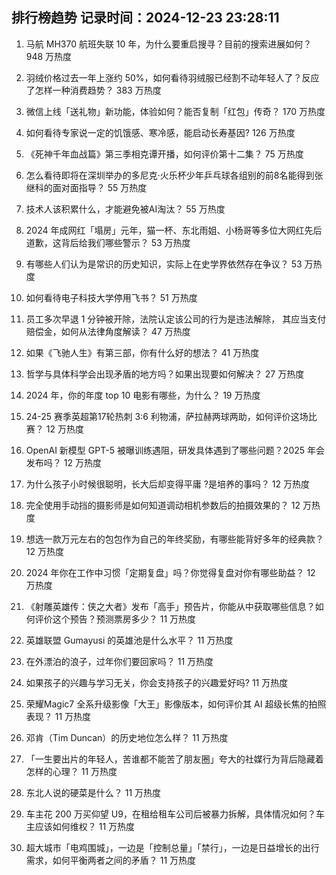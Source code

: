 
## 排行榜趋势 记录时间：2024-12-23 23:28:11
  
  1. 马航 MH370 航班失联 10 年，为什么要重启搜寻？目前的搜索进展如何？ 948 万热度
    
  2. 羽绒价格过去一年上涨约 50%，如何看待羽绒服已经割不动年轻人了？反应了怎样一种消费趋势？ 383 万热度
    
  3. 微信上线「送礼物」新功能，体验如何？能否复制「红包」传奇？ 170 万热度
    
  4. 如何看待专家说一定的饥饿感、寒冷感，能启动长寿基因? 126 万热度
    
  5. 《死神千年血战篇》第三季相克谭开播，如何评价第十二集？ 75 万热度
    
  6. 怎么看待即将在深圳举办的多尼克·火乐杯少年乒乓球各组别的前8名能得到张继科的面对面指导？ 55 万热度
    
  7. 技术人该积累什么，才能避免被AI淘汰？ 55 万热度
    
  8. 2024 年成网红「塌房」元年，猫一杯、东北雨姐、小杨哥等多位大网红先后道歉，这背后给我们哪些警示？ 53 万热度
    
  9. 有哪些人们认为是常识的历史知识，实际上在史学界依然存在争议？ 53 万热度
    
  10. 如何看待电子科技大学停用飞书？ 51 万热度
    
  11. 员工多次早退 1 分钟被开除，法院认定该公司的行为是违法解除， 其应当支付赔偿金，如何从法律角度解读？ 47 万热度
    
  12. 如果《飞驰人生》有第三部，你有什么好的想法？ 41 万热度
    
  13. 哲学与具体科学会出现矛盾的地方吗？如果出现要如何解决？ 27 万热度
    
  14. 2024 年，你的年度 top 10 电影有哪些，为什么？ 19 万热度
    
  15. 24-25 赛季英超第17轮热刺 3:6 利物浦，萨拉赫两球两助，如何评价这场比赛？ 12 万热度
    
  16. OpenAI 新模型 GPT-5 被曝训练遇阻，研发具体遇到了哪些问题？2025 年会发布吗？ 12 万热度
    
  17. 为什么孩子小时候很聪明，长大后却变得平庸 ​?是培养的事吗？ 12 万热度
    
  18. 完全使用手动挡的摄影师是如何知道调动相机参数后的拍摄效果的？ 12 万热度
    
  19. 想选一款万元左右的包包作为自己的年终奖励，有哪些能背好多年的经典款？ 12 万热度
    
  20. 2024 年你在工作中习惯「定期复盘」吗？你觉得复盘对你有哪些助益？ 12 万热度
    
  21. 《射雕英雄传：侠之大者》发布「高手」预告片，你能从中获取哪些信息？如何评价这个预告？预测票房多少？ 11 万热度
    
  22. 英雄联盟 Gumayusi 的英雄池是什么水平？ 11 万热度
    
  23. 在外漂泊的浪子，过年你们要回家吗？ 11 万热度
    
  24. 如果孩子的兴趣与学习无关，你会支持孩子的兴趣爱好吗? 11 万热度
    
  25. 荣耀Magic7 全系升级影像「大王」影像版本，如何评价其 AI 超级长焦的拍照表现？ 11 万热度
    
  26. 邓肯（Tim Duncan）的历史地位怎么样？ 11 万热度
    
  27. 「一生要出片的年轻人，苦谁都不能苦了朋友圈」夸大的社媒行为背后隐藏着怎样的心理？ 11 万热度
    
  28. 东北人说的硬菜是什么？ 11 万热度
    
  29. 车主花 200 万买仰望 U9，在租给租车公司后被暴力拆解，具体情况如何？车主应该如何维权？ 11 万热度
    
  30. 超大城市「电鸡围城」，一边是「控制总量」「禁行」，一边是日益增长的出行需求，如何平衡两者之间的矛盾？ 11 万热度
    